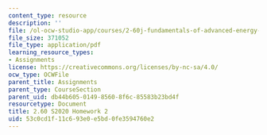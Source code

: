 ```yaml
---
content_type: resource
description: ''
file: /ol-ocw-studio-app/courses/2-60j-fundamentals-of-advanced-energy-conversion-spring-2020/53c0cd1f11c693e0e5bd0fe3594760e2_MIT2_60s20_hw2.pdf
file_size: 371052
file_type: application/pdf
learning_resource_types:
- Assignments
license: https://creativecommons.org/licenses/by-nc-sa/4.0/
ocw_type: OCWFile
parent_title: Assignments
parent_type: CourseSection
parent_uid: db44b605-0149-8560-8f6c-85583b23bd4f
resourcetype: Document
title: 2.60 S2020 Homework 2
uid: 53c0cd1f-11c6-93e0-e5bd-0fe3594760e2
---
```

